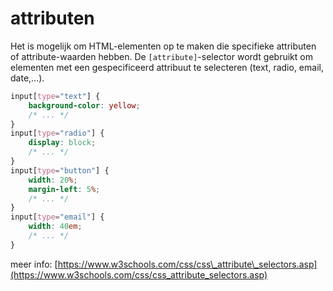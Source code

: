 # attributen

Het is mogelijk om HTML-elementen op te maken die specifieke attributen of attribute-waarden hebben. De `[attribute]`-selector wordt gebruikt om elementen met een gespecificeerd attribuut te selecteren (text, radio, email, date,...).

```css
input[type="text"] {
    background-color: yellow;
    /* ... */
}
input[type="radio"] {
    display: block;
    /* ... */
}
input[type="button"] {
    width: 20%;
    margin-left: 5%;
    /* ... */
}
input[type="email"] {
    width: 40em;
    /* ... */
}
```

meer info: [https://www.w3schools.com/css/css\_attribute\_selectors.asp](https://www.w3schools.com/css/css_attribute_selectors.asp)
